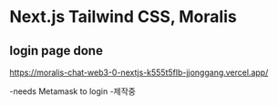 # Next.js Tailwind CSS, Moralis

## login page done

https://moralis-chat-web3-0-nextjs-k555t5flb-jjonggang.vercel.app/

-needs Metamask to login
-제작중
